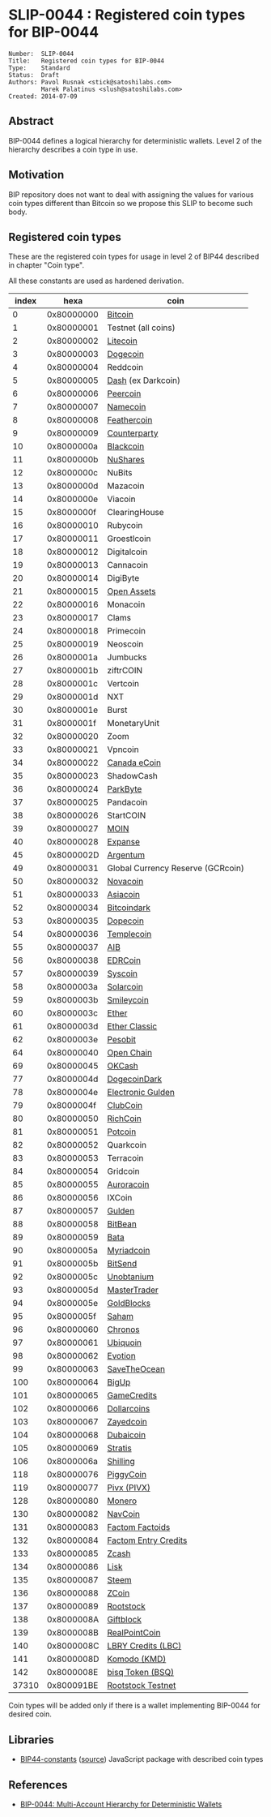 # SLIP-0044 : Registered coin types for BIP-0044

```
Number:  SLIP-0044
Title:   Registered coin types for BIP-0044
Type:    Standard
Status:  Draft
Authors: Pavol Rusnak <stick@satoshilabs.com>
         Marek Palatinus <slush@satoshilabs.com>
Created: 2014-07-09
```

## Abstract

BIP-0044 defines a logical hierarchy for deterministic wallets.
Level 2 of the hierarchy describes a coin type in use.

## Motivation

BIP repository does not want to deal with assigning the values for various
coin types different than Bitcoin so we propose this SLIP to become such body.

## Registered coin types

These are the registered coin types for usage in level 2 of BIP44 described in chapter "Coin type".

All these constants are used as hardened derivation.

index | hexa       | coin
------|------------|-----------------------------------
    0 | 0x80000000 | [Bitcoin](https://bitcoin.org/)
    1 | 0x80000001 | Testnet (all coins)
    2 | 0x80000002 | [Litecoin](https://litecoin.org/)
    3 | 0x80000003 | [Dogecoin](https://github.com/dogecoin/dogecoin)
    4 | 0x80000004 | Reddcoin
    5 | 0x80000005 | [Dash](https://github.com/dashpay/dash) (ex Darkcoin)
    6 | 0x80000006 | [Peercoin](https://peercoin.net/)
    7 | 0x80000007 | [Namecoin](http://namecoin.info/)
    8 | 0x80000008 | [Feathercoin](https://www.feathercoin.com/)
    9 | 0x80000009 | [Counterparty](http://counterparty.io/)
   10 | 0x8000000a | [Blackcoin](http://blackcoin.co/)
   11 | 0x8000000b | [NuShares](https://nubits.com/nushares/introduction)
   12 | 0x8000000c | NuBits
   13 | 0x8000000d | Mazacoin
   14 | 0x8000000e | Viacoin
   15 | 0x8000000f | ClearingHouse
   16 | 0x80000010 | Rubycoin
   17 | 0x80000011 | Groestlcoin
   18 | 0x80000012 | Digitalcoin
   19 | 0x80000013 | Cannacoin
   20 | 0x80000014 | DigiByte
   21 | 0x80000015 | [Open Assets](https://github.com/OpenAssets/open-assets-protocol)
   22 | 0x80000016 | Monacoin
   23 | 0x80000017 | Clams
   24 | 0x80000018 | Primecoin
   25 | 0x80000019 | Neoscoin
   26 | 0x8000001a | Jumbucks
   27 | 0x8000001b | ziftrCOIN
   28 | 0x8000001c | Vertcoin
   29 | 0x8000001d | NXT
   30 | 0x8000001e | Burst
   31 | 0x8000001f | MonetaryUnit
   32 | 0x80000020 | Zoom
   33 | 0x80000021 | Vpncoin
   34 | 0x80000022 | [Canada eCoin](https://github.com/Canada-eCoin/)
   35 | 0x80000023 | ShadowCash
   36 | 0x80000024 | [ParkByte](https://github.com/parkbyte/)
   37 | 0x80000025 | Pandacoin
   38 | 0x80000026 | StartCOIN
   39 | 0x80000027 | [MOIN](https://discovermoin.com)
   40 | 0x80000028 | [Expanse](http://www.expanse.tech/)
   45 | 0x8000002D | [Argentum](http://www.argentum.io)
   49 | 0x80000031 | Global Currency Reserve (GCRcoin)
   50 | 0x80000032 | [Novacoin](https://github.com/novacoin-project/novacoin)
   51 | 0x80000033 | [Asiacoin](https://github.com/AsiaCoin/AsiaCoinFix)
   52 | 0x80000034 | [Bitcoindark](https://github.com/jl777/btcd)
   53 | 0x80000035 | [Dopecoin](https://github.com/dopecoin-dev/DopeCoinV3)
   54 | 0x80000036 | [Templecoin](https://github.com/9cat/templecoin)
   55 | 0x80000037 | [AIB](https://github.com/iobond/aib)
   56 | 0x80000038 | [EDRCoin](https://github.com/EDRCoin/EDRcoin-src)
   57 | 0x80000039 | [Syscoin](https://github.com/syscoin/syscoin2)
   58 | 0x8000003a | [Solarcoin](https://github.com/onsightit/solarcoin)
   59 | 0x8000003b | [Smileycoin](https://github.com/tutor-web/smileyCoin)
   60 | 0x8000003c | [Ether](https://ethereum.org/ether)
   61 | 0x8000003d | [Ether Classic](https://ethereumclassic.github.io)
   62 | 0x8000003e | [Pesobit](https://github.com/pesobitph/pesobit-source)
   64 | 0x80000040 | [Open Chain](https://github.com/openchain/)
   69 | 0x80000045 | [OKCash](https://github.com/okcashpro/)
   77 | 0x8000004d | [DogecoinDark](https://github.com/doged/)
   78 | 0x8000004e | [Electronic Gulden](https://egulden.org/)
   79 | 0x8000004f | [ClubCoin](https://clubcoin.co/)
   80 | 0x80000050 | [RichCoin](https://richcoin.us/)
   81 | 0x80000051 | [Potcoin](http://potcoin.com/)
   82 | 0x80000052 | Quarkcoin
   83 | 0x80000053 | Terracoin
   84 | 0x80000054 | Gridcoin
   85 | 0x80000055 | [Auroracoin](http://auroracoin.is/)
   86 | 0x80000056 | IXCoin
   87 | 0x80000057 | [Gulden](https://Gulden.com/)
   88 | 0x80000058 | [BitBean](http://bitbean.org/)
   89 | 0x80000059 | [Bata](http://bata.io/)
   90 | 0x8000005a | [Myriadcoin](http://myriadcoin.org)
   91 | 0x8000005b | [BitSend](http://bitsend.info)
   92 | 0x8000005c | [Unobtanium](http://http://unobtanium.uno/)
   93 | 0x8000005d | [MasterTrader](https://github.com/CrypticApplications/MTR-Update/)
   94 | 0x8000005e | [GoldBlocks](https://github.com/goldblockscoin/goldblocks)
   95 | 0x8000005f | [Saham](https://github.com/SahamDev/SahamDev)
   96 | 0x80000060 | [Chronos](https://github.com/chronoscoin/Chronoscoin)
   97 | 0x80000061 | [Ubiquoin](https://github.com/ubiquoin/ubiq)
   98 | 0x80000062 | [Evotion](https://github.com/evoshiun/Evotion)
   99 | 0x80000063 | [SaveTheOcean](https://github.com/SaveTheOceanMovement/SaveTheOceanCoin)
  100 | 0x80000064 | [BigUp](https://github.com/BigUps/)
  101 | 0x80000065 | [GameCredits](https://github.com/gamecredits-project)
  102 | 0x80000066 | [Dollarcoins](https://github.com/dollarcoins/source)
  103 | 0x80000067 | [Zayedcoin](https://github.com/ZayedCoin/Zayedcoin)
  104 | 0x80000068 | [Dubaicoin](https://github.com/DubaiCoinDev/DubaiCoin)
  105 | 0x80000069 | [Stratis](http://www.stratisplatform.com)
  106 | 0x8000006a | [Shilling](https://github.com/yavwa/Shilling)
  118 | 0x80000076 | [PiggyCoin](https://www.piggy-coin.com/)
  119 | 0x80000077 | [Pivx (PIVX)](https://github.com/PIVX-Project/PIVX)
  128 | 0x80000080 | [Monero](https://getmonero.org/)
  130 | 0x80000082 | [NavCoin](https://github.com/navcoindev/navcoin2)
  131 | 0x80000083 | [Factom Factoids](https://github.com/FactomProject/FactomDocs/blob/master/wallet_info/wallet_test_vectors.md)
  132 | 0x80000084 | [Factom Entry Credits](https://github.com/FactomProject)
  133 | 0x80000085 | [Zcash](https://z.cash)
  134 | 0x80000086 | [Lisk](https://lisk.io/)
  135 | 0x80000087 | [Steem](http://steem.io)
  136 | 0x80000088 | [ZCoin](https://zcoin.tech)
  137 | 0x80000089 | [Rootstock](http://www.rsk.co/)
  138 | 0x8000008A | [Giftblock](https://github.com/gyft/giftblock)
  139 | 0x8000008B | [RealPointCoin](https://github.com/MaxSmile/RealPointCoinQt)
  140 | 0x8000008C | [LBRY Credits (LBC)](https://lbry.io/)
  141 | 0x8000008D | [Komodo (KMD)](https://komodoplatform.com/)
  142 | 0x8000008E | [bisq Token (BSQ)](http://bisq.io/)
37310 | 0x800091BE | [Rootstock Testnet](http://www.rsk.co/)

Coin types will be added only if there is a wallet implementing BIP-0044 for desired coin.

## Libraries

* [BIP44-constants](https://www.npmjs.com/package/bip44-constants) ([source](http://github.com/bitcoinjs/bip44-constants)) JavaScript package with described coin types

## References

* [BIP-0044: Multi-Account Hierarchy for Deterministic Wallets](https://github.com/bitcoin/bips/blob/master/bip-0044.mediawiki)
